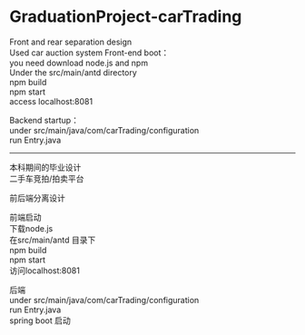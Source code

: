 # GraduationProject-carTrading
Front and rear separation design  
Used car auction system
Front-end boot：    
you need download node.js and npm   
Under the src/main/antd directory  
npm build     
npm start    
access localhost:8081  

Backend startup：  
under  src/main/java/com/carTrading/configuration  
run Entry.java  

-------------------------------------------------  
本科期间的毕业设计  
二手车竞拍/拍卖平台

前后端分离设计  

前端启动  
下载node.js   
在src/main/antd 目录下  
npm build   
npm start  
访问localhost:8081  

后端  
under  src/main/java/com/carTrading/configuration  
run Entry.java  
spring boot 启动    

